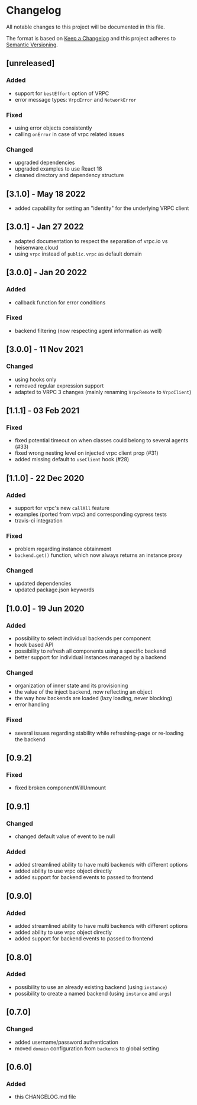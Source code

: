 # Changelog

All notable changes to this project will be documented in this file.

The format is based on [Keep a Changelog](http://keepachangelog.com/en/1.0.0/)
and this project adheres to [Semantic Versioning](http://semver.org/spec/v2.0.0.html).

## [unreleased]

### Added

- support for `bestEffort` option of VRPC
- error message types: `VrpcError` and `NetworkError`

### Fixed

- using error objects consistently
- calling `onError` in case of vrpc related issues

### Changed

- upgraded dependencies
- upgraded examples to use React 18
- cleaned directory and dependency structure

## [3.1.0] - May 18 2022

- added capability for setting an "identity" for the underlying VRPC client

## [3.0.1] - Jan 27 2022

- adapted documentation to respect the separation of vrpc.io vs heisenware.cloud
- using `vrpc` instead of `public.vrpc` as default domain

## [3.0.0] - Jan 20 2022

### Added

- callback function for error conditions

### Fixed

- backend filtering (now respecting agent information as well)

## [3.0.0] - 11 Nov 2021

### Changed

- using hooks only
- removed regular expression support
- adapted to VRPC 3 changes (mainly renaming `VrpcRemote` to `VrpcClient`)

## [1.1.1] - 03 Feb 2021

### Fixed

- fixed potential timeout on when classes could belong to several agents (#33)
- fixed wrong nesting level on injected vrpc client prop (#31)
- added missing default to `useClient` hook (#28)

## [1.1.0] - 22 Dec 2020

### Added

- support for vrpc's new `callAll` feature
- examples (ported from vrpc) and corresponding cypress tests
- travis-ci integration

### Fixed

- problem regarding instance obtainment
- `backend.get()` function, which now always returns an instance proxy

### Changed

- updated dependencies
- updated package.json keywords

## [1.0.0] - 19 Jun 2020

### Added

- possibility to select individual backends per component
- hook based API
- possibility to refresh all components using a specific backend
- better support for individual instances managed by a backend

### Changed

- organization of inner state and its provisioning
- the value of the inject backend, now reflecting an object
- the way how backends are loaded (lazy loading, never blocking)
- error handling

### Fixed

- several issues regarding stability while refreshing-page or re-loading the
  backend

## [0.9.2]

### Fixed

- fixed broken componentWillUnmount

## [0.9.1]

### Changed

- changed default value of event to be null

### Added

- added streamlined ability to have multi backends with different options
- added ability to use vrpc object directly
- added support for backend events to passed to frontend

## [0.9.0]

### Added

- added streamlined ability to have multi backends with different options
- added ability to use vrpc object directly
- added support for backend events to passed to frontend

## [0.8.0]

### Added

- possibility to use an already existing backend (using `instance`)
- possibility to create a named backend (using `instance` and `args`)

## [0.7.0]

### Changed

- added username/password authentication
- moved `domain` configuration from `backends` to global setting

## [0.6.0]

### Added

- this CHANGELOG.md file
